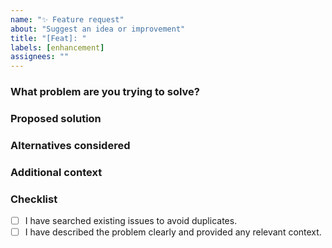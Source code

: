 ```yaml
---
name: "✨ Feature request"
about: "Suggest an idea or improvement"
title: "[Feat]: "
labels: [enhancement]
assignees: ""
---
```


### What problem are you trying to solve?
<!-- Describe the pain point or use-case that motivates this feature. -->

### Proposed solution
<!-- A concise description of what you want to happen. -->

### Alternatives considered
<!-- If you’ve looked at other approaches or work-arounds, list them here. -->

### Additional context
<!-- Mock-ups, diagrams, links to discussion threads, etc. -->

### Checklist
- [ ] I have searched existing issues to avoid duplicates.
- [ ] I have described the problem clearly and provided any relevant context.
